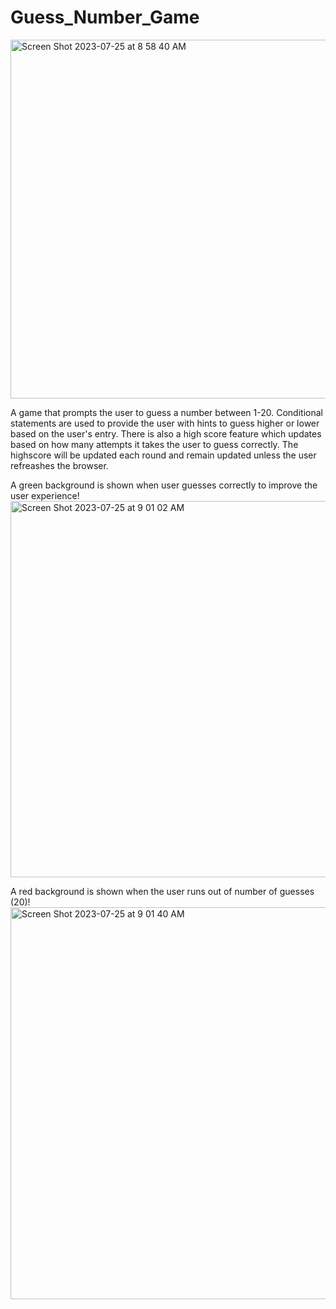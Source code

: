# Guess_Number_Game

<img width="574" alt="Screen Shot 2023-07-25 at 8 58 40 AM" src="https://github.com/briannale935/Guess_Number_Game/assets/132308375/56c262ca-2fd6-4f1b-b001-edd201b4a7c0">

A game that prompts the user to guess a number between 1-20. Conditional statements are used to provide the user with hints to guess higher or lower based on the user's entry. There is also a high score feature which updates based on how many attempts it takes the user to guess correctly. The highscore will be updated each round and remain updated unless the user refreashes the browser. 

A green background is shown when user guesses correctly to improve the user experience! 
<img width="602" alt="Screen Shot 2023-07-25 at 9 01 02 AM" src="https://github.com/briannale935/Guess_Number_Game/assets/132308375/0a54ddd5-4238-4d25-a7b6-4efb1a97b202">

A red background is shown when the user runs out of number of guesses (20)!
<img width="627" alt="Screen Shot 2023-07-25 at 9 01 40 AM" src="https://github.com/briannale935/Guess_Number_Game/assets/132308375/40f7716d-35d8-4b40-8b04-1e4ac1305839">
